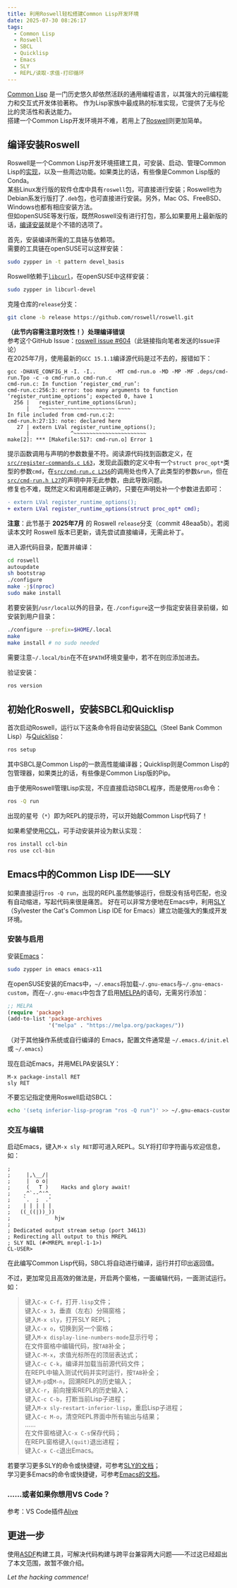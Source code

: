 ```yaml
---
title: 利用Roswell轻松搭建Common Lisp开发环境
date: 2025-07-30 08:26:17
tags:
  - Common Lisp
  - Roswell
  - SBCL
  - Quicklisp
  - Emacs
  - SLY
  - REPL/读取-求值-打印循环
---
```


[Common Lisp](https://common-lisp.net/) 是一门历史悠久却依然活跃的通用编程语言，以其强大的元编程能力和交互式开发体验著称。
作为Lisp家族中最成熟的标准实现，它提供了无与伦比的灵活性和表达能力。  
搭建一个Common Lisp开发环境并不难，若用上了[Roswell](https://roswell.github.io/)则更加简单。

## 编译安装Roswell
Roswell是一个Common Lisp开发环境搭建工具，可安装、启动、管理Common Lisp的[实现](https://common-lisp.net/implementations)，以及一些周边功能。如果类比的话，有些像是Common Lisp版的Conda。  
某些Linux发行版的软件仓库中具有`roswell`包，可直接进行安装；Roswell也为Debian系发行版打了`.deb`包，也可直接进行安装。另外，Mac OS、FreeBSD、Windows也都有相应安装方法。  
但如openSUSE等发行版，既然Roswell没有进行打包，那么如果要用上最新版的话，[编译安装](https://github.com/roswell/roswell/wiki/Installation#building-from-the-source-code)就是个不错的选项了。

<!-- more -->

首先，安装编译所需的工具链与依赖项。  
需要的工具链在openSUSE可以这样安装：
```bash
sudo zypper in -t pattern devel_basis
```
Roswell依赖于[`libcurl`](https://curl.se/libcurl/)，在openSUSE中这样安装：
```bash
sudo zypper in libcurl-devel
```

克隆仓库的`release`分支：
```bash
git clone -b release https://github.com/roswell/roswell.git
```

**（此节内容需注意时效性！）处理编译错误**  
参考这个GitHub Issue：[roswell issue #604](https://github.com/roswell/roswell/issues/604#issuecomment-3130222012)（此链接指向笔者发送的Issue评论）  
在2025年7月，使用最新的`GCC 15.1.1`编译源代码是过不去的，报错如下：
```
gcc -DHAVE_CONFIG_H -I. -I..      -MT cmd-run.o -MD -MP -MF .deps/cmd-run.Tpo -c -o cmd-run.o cmd-run.c
cmd-run.c: In function ‘register_cmd_run’:
cmd-run.c:256:3: error: too many arguments to function ‘register_runtime_options’; expected 0, have 1
  256 |   register_runtime_options(&run);
      |   ^~~~~~~~~~~~~~~~~~~~~~~~ ~~~~
In file included from cmd-run.c:2:
cmd-run.h:27:13: note: declared here
   27 | extern LVal register_runtime_options();
      |             ^~~~~~~~~~~~~~~~~~~~~~~~
make[2]: *** [Makefile:517: cmd-run.o] Error 1
```
提示函数调用与声明的参数数量不符。阅读源代码找到函数定义，在[`src/register-commands.c L63`](https://github.com/roswell/roswell/blob/48eaa5be10b208d225ab940fffff404439627e4a/src/register-commands.c#L63)，发现此函数的定义中有一个`struct proc_opt*`类型的参数`cmd`，在[`src/cmd-run.c L256`](https://github.com/roswell/roswell/blob/48eaa5be10b208d225ab940fffff404439627e4a/src/cmd-run.c#L256)的调用处也传入了此类型的参数`&run`，但在[`src/cmd-run.h L27`](https://github.com/roswell/roswell/blob/48eaa5be10b208d225ab940fffff404439627e4a/src/cmd-run.h#L27)的声明中并无此参数，由此导致问题。  
修复也不难，既然定义和调用都是正确的，只要在声明处补一个参数进去即可：
```diff
- extern LVal register_runtime_options();
+ extern LVal register_runtime_options(struct proc_opt* cmd);
```
**注意**：此节基于 **2025年7月** 的 Roswell `release`分支（commit 48eaa5b）。若阅读本文时 Roswell 版本已更新，请先尝试直接编译，无需此补丁。

进入源代码目录，配置并编译：
```bash
cd roswell
autoupdate
sh bootstrap
./configure
make -j$(nproc)
sudo make install
```

若要安装到`/usr/local`以外的目录，在`./configure`这一步指定安装目录前缀，如安装到用户目录：
```bash
./configure --prefix=$HOME/.local
make
make install # no sudo needed
```
需要注意`~/.local/bin`在不在`$PATH`环境变量中，若不在则应添加进去。

验证安装：
```bash
ros version
```

## 初始化Roswell，安装SBCL和Quicklisp
首次启动Roswell，运行以下这条命令将自动安装[SBCL](https://www.sbcl.org/)（Steel Bank Common Lisp）与[Quicklisp](https://www.quicklisp.org/)：
```bash
ros setup
```
其中SBCL是Common Lisp的一款高性能编译器；Quicklisp则是Common Lisp的包管理器，如果类比的话，有些像是Common Lisp版的Pip。

由于使用Roswell管理Lisp实现，不应直接启动SBCL程序，而是使用`ros`命令：
```bash
ros -Q run
```
出现的星号（`*`）即为REPL的提示符，可以开始敲Common Lisp代码了！

如果希望使用[CCL](https://ccl.clozure.com/)，可手动安装并设为默认实现：
```bash
ros install ccl-bin
ros use ccl-bin
```

## Emacs中的Common Lisp IDE——SLY
如果直接运行`ros -Q run`，出现的REPL虽然能够运行，但既没有括号匹配，也没有自动缩进，写起代码来很是痛苦。
好在可以非常方便地在Emacs中，利用[SLY](https://joaotavora.github.io/sly/)（Sylvester the Cat's Common Lisp IDE for Emacs）建立功能强大的集成开发环境。

### 安装与启用

安装[Emacs](https://www.gnu.org/software/emacs/)：
```bash
sudo zypper in emacs emacs-x11
```
在openSUSE安装的Emacs中，`~/.emacs`将加载`~/.gnu-emacs`与`~/.gnu-emacs-custom`，而在`~/.gnu-emacs`中包含了启用[MELPA](https://melpa.org/#/)的语句，无需另行添加：
```lisp
;; MELPA
(require 'package)
(add-to-list 'package-archives
             '("melpa" . "https://melpa.org/packages/"))
```
（对于其他操作系统或自行编译的 Emacs，配置文件通常是 `~/.emacs.d/init.el` 或 `~/.emacs`）

现在启动Emacs，并用MELPA安装SLY：
```
M-x package-install RET
sly RET
```
不要忘记指定使用Roswell启动SBCL：
```bash
echo '(setq inferior-lisp-program "ros -Q run")' >> ~/.gnu-emacs-custom
```

### 交互与编辑

启动Emacs，键入`M-x sly RET`即可进入REPL。SLY将打印字符画与欢迎信息，如：
```
;
;     |,\__/|
;     |  o o|
;     (   T )    Hacks and glory await!
;    .^`--^'^.
;    `.  ;  .'
;    | | | | |
;   ((_((|))_))
;              hjw
;
; Dedicated output stream setup (port 34613)
; Redirecting all output to this MREPL
; SLY NIL (#<MREPL mrepl-1-1>)
CL-USER> 
```
在此编写Common Lisp代码，SBCL将自动进行编译，运行并打印出返回值。

不过，更加常见且高效的做法是，开启两个窗格，一面编辑代码，一面测试运行。如：

> 键入`C-x C-f`，打开`.lisp`文件；  
> 键入`C-x 3`，垂直（左右）分隔窗格；  
> 键入`M-x sly`，打开SLY REPL；  
> 键入`C-x o`，切换到另一个窗格；  
> 键入`M-x display-line-numbers-mode`显示行号；  
> 在文件窗格中编辑代码，按`TAB`补全；  
> 键入`C-M-x`，求值光标所在的顶层表达式；  
> 键入`C-c C-k`，编译并加载当前源代码文件；  
> 在REPL中输入测试代码并实时运行，按`TAB`补全；  
> 键入`M-p`或`M-n`，回溯REPL的历史输入；  
> 键入`C-r`，前向搜索REPL的历史输入；  
> 键入`C-c C-b`，打断当前Lisp子进程；  
> 键入`M-x sly-restart-inferior-lisp`，重启Lisp子进程；  
> 键入`C-c M-o`，清空REPL界面中所有输出与结果；  
> ……  
> 在文件窗格键入`C-x C-s`保存代码；  
> 在REPL窗格键入`(quit)`退出进程；  
> 键入`C-x C-c`退出Emacs。

若要学习更多SLY的命令或快捷键，可参考[SLY的文档](https://joaotavora.github.io/sly/)；  
学习更多Emacs的命令或快捷键，可参考[Emacs的文档](https://www.gnu.org/software/emacs/manual/html_node/emacs/index.html)。

### ……或者如果你想用VS Code？
参考：VS Code插件[Alive](https://marketplace.visualstudio.com/items?itemName=rheller.alive)

## 更进一步
使用[ASDF](https://asdf.common-lisp.dev/)构建工具，可解决代码构建与跨平台兼容两大问题——不过这已经超出了本文范围，故暂不做介绍。

*Let the hacking commence!*
